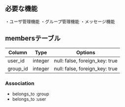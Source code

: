 ## 必要な機能
・ユーザ管理機能
・グループ管理機能
・メッセージ機能

## membersテーブル
|Column|Type|Options|
|------|----|-------|
|user_id|integer|null: false, foreign_key: true|
|group_id|integer|null: false, foreign_key: true|

### Association
- belongs_to :group
- belongs_to :user

